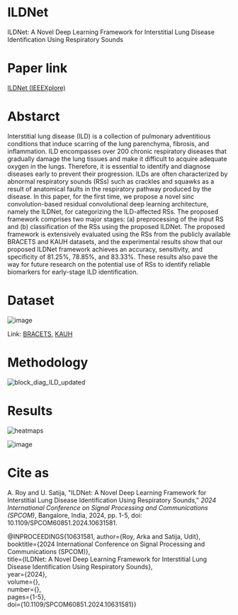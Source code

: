 # ILDNet
ILDNet: A Novel Deep Learning Framework for Interstitial Lung Disease Identification Using Respiratory Sounds

# Paper link
[ILDNet (IEEEXplore)](https://ieeexplore.ieee.org/abstract/document/10631581)


# Abstarct
Interstitial lung disease (ILD) is a collection of pulmonary adventitious conditions that induce scarring of the lung parenchyma, fibrosis, and inflammation. ILD encompasses over 200 chronic respiratory diseases that gradually damage the lung tissues and make it difficult to acquire adequate oxygen in the lungs. Therefore, it is essential to identify and diagnose diseases early to prevent their progression. ILDs are often characterized by abnormal respiratory sounds (RSs) such as crackles and squawks as a result of anatomical faults in the respiratory pathway produced by the disease. In this paper, for the first time, we propose a novel sinc convolution-based residual convolutional deep learning architecture, namely the ILDNet, for categorizing the ILD-affected RSs. The proposed framework comprises two major stages: (a) preprocessing of the input RS and (b) classification of the RSs using the proposed ILDNet. The proposed framework is extensively evaluated using the RSs from the publicly available BRACETS and KAUH datasets, and the experimental results show that our proposed ILDNet framework achieves an accuracy, sensitivity, and specificity of 81.25%, 78.85%, and 83.33%. These results also pave the way for future research on the potential use of RSs to identify reliable biomarkers for early-stage ILD identification.

# Dataset
![image](https://github.com/user-attachments/assets/91e6c78c-ea29-4ea5-a286-759fe430a97c)

Link: [BRACETS]([https://ieeexplore.ieee.org/abstract/document/10631581](https://data.mendeley.com/datasets/f43c7snks5/1)), [KAUH]([https://ieeexplore.ieee.org/abstract/document/10631581](https://data.mendeley.com/datasets/f43c7snks5/1))


# Methodology
![block_diag_ILD_updated](https://github.com/user-attachments/assets/2fc7c2d7-736a-476d-a3ce-984b2eb5de25)

# Results
![heatmaps](https://github.com/user-attachments/assets/730061ce-1249-4688-8c43-fd80dfb87d4e)
        
![image](https://github.com/user-attachments/assets/d9fc477f-468b-442b-844d-7cd779be2fc3)

# Cite as

A. Roy and U. Satija, "ILDNet: A Novel Deep Learning Framework for Interstitial Lung Disease Identification Using Respiratory Sounds," *2024 International Conference on Signal Processing and Communications (SPCOM)*, Bangalore, India, 2024, pp. 1-5, doi: 10.1109/SPCOM60851.2024.10631581.

@INPROCEEDINGS{10631581,
  author={Roy, Arka and Satija, Udit},\
  booktitle={2024 International Conference on Signal Processing and Communications (SPCOM)}, \
  title={ILDNet: A Novel Deep Learning Framework for Interstitial Lung Disease Identification Using Respiratory Sounds}, \
  year={2024},\
  volume={},\
  number={},\
  pages={1-5},\
  doi={10.1109/SPCOM60851.2024.10631581}}




